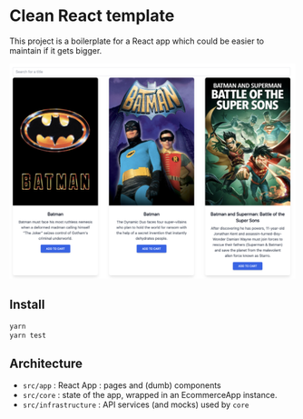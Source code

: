 # Clean React template

This project is a boilerplate for a React app which could be easier to maintain if it gets bigger.

![Screenshot](./src/app/assets/screenshot.png)

## Install

```
yarn
yarn test
```

## Architecture

- `src/app` : React App : pages and (dumb) components
- `src/core` : state of the app, wrapped in an EcommerceApp instance.
- `src/infrastructure` : API services (and mocks) used by `core`




